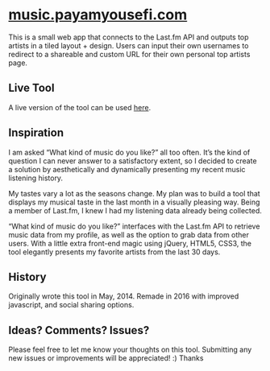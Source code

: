 # [music.payamyousefi.com](https://music.payamyousefi.com/)
This is a small web app that connects to the Last.fm API and outputs top artists in a tiled layout + design. Users can input their own usernames to redirect to a shareable and custom URL for their own personal top artists page.

## Live Tool
A live version of the tool can be used [here](https://music.payamyousefi.com/).

## Inspiration
I am asked “What kind of music do you like?” all too often. It’s the kind of question I can never answer to a satisfactory extent, so I decided to create a solution by aesthetically and dynamically presenting my recent music listening history.

My tastes vary a lot as the seasons change. My plan was to build a tool that displays my musical taste in the last month in a visually pleasing way. Being a member of Last.fm, I knew I had my listening data already being collected.

“What kind of music do you like?” interfaces with the Last.fm API to retrieve music data from my profile, as well as the option to grab data from other users. With a little extra front-end magic using jQuery, HTML5, CSS3, the tool elegantly presents my favorite artists from the last 30 days.

## History
Originally wrote this tool in May, 2014. Remade in 2016 with improved javascript, and social sharing options.

## Ideas? Comments? Issues?
Please feel free to let me know your thoughts on this tool. Submitting any new issues or improvements will be appreciated! :) Thanks
